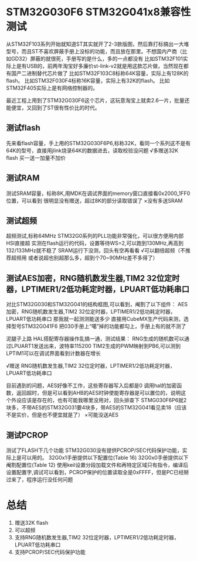 # STM32G030F6 STM32G041x8兼容性测试

从STM32F103系列开始就知道ST其实就开了2-3款版图，然后靠打标搞出一大堆型号，而且ST不喜欢屏蔽手册上没标的功能，而且放在那里。不想国内产商（比如GD32）屏蔽的就很死，手册写的是什么，多的一点都没有
比如STM32F101实际上是有USB的，前两年淘宝好多廉价st-link-v2就是用这款芯片做，当然现在都有国产二进制替代芯片做了
比如STM32F103C8标称64K容量，实际上有128K的flash。
比如STM32F030F4标称16K容量，实际上有32K的flash。
比如STM32F405实际上是有网络控制器的。

最近工程上用到了STM32G030F6这个芯片，这玩意淘宝上就卖2.6一片，批量还能便宜，又回到了ST很有性价比的时代。

## 测试flash
先来看flash容量，手上用的STM32G030F6P6,标称32K，看同一个系列这不是有64K的型号，直接用jlink烧录64K的数据进去，读取校验没问题
√多赠送32K flash 买一送一加量不加价

## 测试RAM
测试SRAM容量，标称8K,用MDK在调试界面的memory窗口直接看0x2000_1FF0位置，可以看到 很明显没有赠送，超过8K的部分读取错误了
×没有多送SRAM

## 测试超频
超频测试,标称64MHz STM32G0系列的PLL功能非常强化，可以很方便用内部HSI直接超
实测在flash运行的代码，设置等待WS=2,可以跑到130MHz,再高到132/133MHz就不稳了
SRAM运行下没测，回头有空再看看
√可以翻倍超频（不推荐超频用 或者说超也别超那么多，超到个70~90MHz差不多得了）

## 测试AES加密，RNG随机数发生器,TIM2 32位定时器，LPTIMER1/2低功耗定时器，LPUART低功耗串口
对比STM32G030和STM32G041的结构框图,可以看到，阉割了以下组件：
AES加密，RNG随机数发生器,TIM2 32位定时器，LPTIMER1/2低功耗定时器，LPUART低功耗串口
那我就一起测测能送多少
直接用CubeMX生产代码来测，选择型号STM32G041F6
把030手册上“噶”掉的功能都勾上，手册上有的就不测了

泥腿子上路 HAL搭配寄存器操作乱搞一通，测试结果：
RNG生成的随机数可以通过LPUART1发送出来，波特率115200
TIM2生成的PWM映射到PB6,可以测到
LPTIM1可以在调试界面看到计数器在增长

√赠送 RNG随机数发生器,TIM2 32位定时器，LPTIMER1/2低功耗定时器，LPUART低功耗串口

目前遇到的问题，AES好像不工作，这些寄存器写入后都是0
调用hal的加密函数，返回超时，但是可以看到AHB的AES时钟使能寄存器是可以置位的，说明这个外设应该是存在的，也有可能我哪里没用对，回头排查下
STMG030F6P6就2块多，不带AES的STM32G031要4块多，带AES的STM32G041看见卖18（应该不是实价，但是也不便宜就是了）
×可能没送AES

## 测试PCROP
测试了FLASH下几个功能 STM32G030没有提供PCROP/SEC代码保护功能，实际上是可以用的。
32G0x1手册提供以下配置位(Table 16) 32G0x0手册提供以下阉割配置位(Table 12)
使用keil设置分段加载文件和再特定区域只有指令，编译后设置配置字,调试可以看到，PCROP保护的位置读取全是0xFFFF，但是PC已经掰过来了，程序运行没任何问题

# 总结
1. 赠送32K flash
2. 可以超频
3. 支持RNG随机数发生器,TIM2 32位定时器，LPTIMER1/2低功耗定时器，LPUART低功耗串口
4. 支持PCROP/SEC代码保护功能


